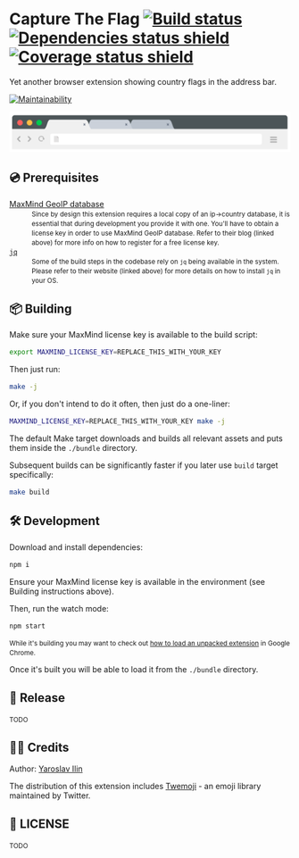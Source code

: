 # Capture The Flag [![Build status](https://github.com/nilfalse/ctf/workflows/CI/badge.svg)](https://github.com/nilfalse/ctf/actions?query=workflow%3ACI) [![Dependencies status shield](https://badges.depfu.com/badges/c5efc2f68546b6c7cc2a0b1c896b2cd6/overview.svg)](https://depfu.com/github/nilfalse/ctf) [![Coverage status shield](https://coveralls.io/repos/github/nilfalse/ctf/badge.svg)](https://coveralls.io/github/nilfalse/ctf)

Yet another browser extension showing country flags in the address bar.

[![Maintainability](https://api.codeclimate.com/v1/badges/c81669d71480f9f1cac6/maintainability)](https://codeclimate.com/github/nilfalse/ctf)

[![Browser address bar demo illustration](./artwork/omnibox.svg)](https://nilfalse.com/addons/ctf)

## 💿 Prerequisites

<dl>
    <dt>
        <a href="https://blog.maxmind.com/2019/12/18/significant-changes-to-accessing-and-using-geolite2-databases/">MaxMind GeoIP database</a>
    </dt>
    <dd>
        <small>
            Since by design this extension requires a local copy of an ip→country database, it is essential that during development you provide it with one.
            You'll have to obtain a license key in order to use MaxMind GeoIP database.
            Refer to their blog (linked above) for more info on how to register for a free license key.
        </small>
    </dd>
    <dt>
        <a href="https://stedolan.github.io/jq/download/"><code>jq</code></a>
    </dt>
    <dd>
        <small>
            Some of the build steps in the codebase rely on <code>jq</code> being available in the system.
            Please refer to their website (linked above) for more details on how to install <code>jq</code> in your OS.
        </small>
    </dd>
</dl>

## 📦 Building

Make sure your MaxMind license key is available to the build script:

```sh
export MAXMIND_LICENSE_KEY=REPLACE_THIS_WITH_YOUR_KEY
```

Then just run:

```sh
make -j
```

Or, if you don't intend to do it often, then just do a one-liner:

```sh
MAXMIND_LICENSE_KEY=REPLACE_THIS_WITH_YOUR_KEY make -j
```

The default Make target downloads and builds all relevant assets and puts them inside the `./bundle` directory.

Subsequent builds can be significantly faster if you later use `build` target specifically:

```sh
make build
```

## 🛠️ Development

Download and install dependencies:

```sh
npm i
```

Ensure your MaxMind license key is available in the environment (see Building instructions above).

Then, run the watch mode:

```sh
npm start
```

<small>While it's building you may want to check out [how to load an unpacked extension](https://developer.chrome.com/extensions/faq#faq-dev-01) in Google Chrome.</small>

Once it's built you will be able to load it from the `./bundle` directory.

## 🎁 Release

<small>TODO</small>

## 👨‍💻 Credits

Author: [Yaroslav Ilin](https://ilin.dk)

The distribution of this extension includes [Twemoji](https://github.com/twitter/twemoji) - an emoji library maintained by Twitter.

## 📄 LICENSE

<small>TODO</small>
